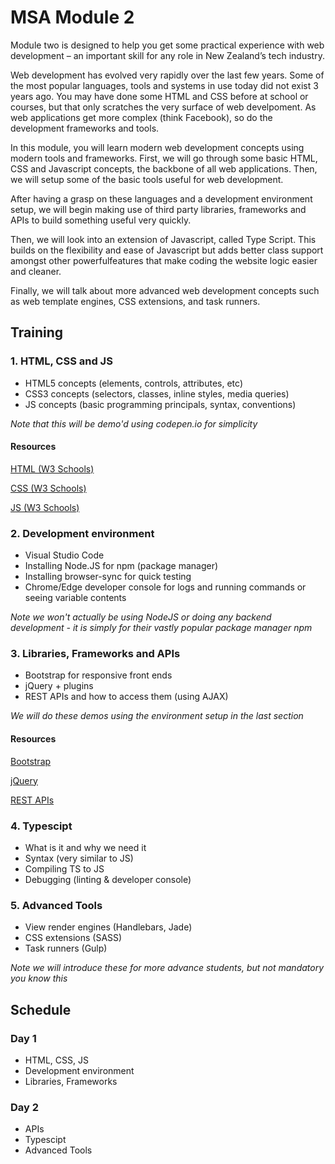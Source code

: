 # MSA Module 2
Module two is designed to help you get some practical experience with web development – 
an important skill for any role in New Zealand’s tech industry.

Web development has evolved very rapidly over the last few years. Some of the most popular languages,
tools and systems in use today did not exist 3 years ago. You may have done some HTML and CSS
before at school or courses, but that only scratches the very surface of web develpoment. 
As web applications get more complex (think Facebook), so do the development frameworks and 
tools. 

In this module, you will learn modern web development concepts using modern tools and frameworks.
First, we will go through some basic HTML, CSS and Javascript concepts, the backbone of all
web applications. Then, we will setup some of the basic tools useful for web development. 

After having a grasp on these languages and a development environment setup, we will begin making 
use of third party libraries, frameworks and APIs to build something useful very quickly. 

Then, we will look into an extension of Javascript, called Type Script. This builds on the flexibility 
and ease of Javascript but adds better class support amongst other powerfulfeatures that make coding 
the website logic easier and cleaner. 

Finally, we will talk about more advanced web development concepts such as web template engines, CSS extensions, 
and task runners. 

## Training

### 1. HTML, CSS and JS
* HTML5 concepts (elements, controls, attributes, etc)
* CSS3 concepts (selectors, classes, inline styles, media queries)
* JS concepts (basic programming principals, syntax, conventions)

*Note that this will be demo'd using codepen.io for simplicity* 

#### Resources
[HTML (W3 Schools)](http://www.w3schools.com/html/html_intro.asp)

[CSS (W3 Schools)](http://www.w3schools.com/css/css_intro.asp)

[JS (W3 Schools)](http://www.w3schools.com/js/js_intro.asp)

### 2. Development environment
* Visual Studio Code
* Installing Node.JS for npm (package manager)
* Installing browser-sync for quick testing
* Chrome/Edge developer console for logs and running commands or seeing variable contents

*Note we won't actually be using NodeJS or doing any backend development - it is simply for their vastly
popular package manager npm*

### 3. Libraries, Frameworks and APIs
* Bootstrap for responsive front ends
* jQuery + plugins 
* REST APIs and how to access them (using AJAX)

*We will do these demos using the environment setup in the last section*

#### Resources
[Bootstrap](http://www.w3schools.com/bootstrap/)

[jQuery](http://www.w3schools.com/bootstrap/)

[REST APIs](http://www.programmableweb.com/api-university/what-are-apis-and-how-do-they-work)

### 4. Typescipt
* What is it and why we need it
* Syntax (very similar to JS)
* Compiling TS to JS
* Debugging (linting & developer console) 

### 5. Advanced Tools
* View render engines (Handlebars, Jade)
* CSS extensions (SASS)
* Task runners (Gulp) 

*Note we will introduce these for more advance students, but not mandatory you know this*

## Schedule
### Day 1
* HTML, CSS, JS
* Development environment
* Libraries, Frameworks

### Day 2
* APIs
* Typescipt
* Advanced Tools
